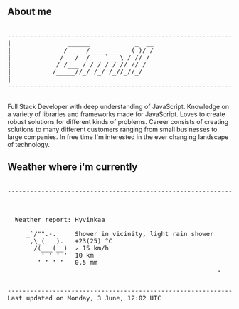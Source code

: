 ## About me

<pre>

--------------------------------------------------------------------------------------
|			    ______            _  __
|			   / ____/____ ___   (_)/ /
|			  / __/  / __ `__ \ / // / 
|			 / /___ / / / / / // // /  
|			/_____//_/ /_/ /_//_//_/   
|                           
--------------------------------------------------------------------------------------

</pre>

Full Stack Developer with deep understanding of JavaScript. Knowledge on a variety of libraries and frameworks made for JavaScript. Loves to create robust solutions for different kinds of problems. Career consists of creating solutions to many different customers ranging from small businesses to large companies. In free time I'm interested in the ever changing landscape of technology. 



## Weather where i'm currently  

<pre>

--------------------------------------------------------------------------------------


 
  Weather report: Hyvinkaa  
    
     _`/"".-.     Shower in vicinity, light rain shower  
      ,\_(   ).   +23(25) °C  
       /(___(__)  ↗ 15 km/h  
         ‘ ‘ ‘ ‘  10 km  
        ‘ ‘ ‘ ‘   0.5 mm  
                                                        .


--------------------------------------------------------------------------------------
Last updated on Monday, 3 June, 12:02 UTC
</pre>
